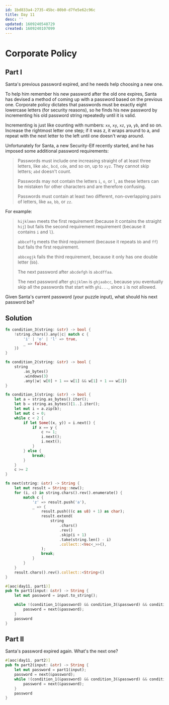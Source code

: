 ```yaml
---
id: 1bd833a4-2735-45bc-80b0-d7fe5e62c96c
title: Day 11
desc: ''
updated: 1609240548729
created: 1609240107099
---
```

# Corporate Policy

## Part I
Santa's previous password expired, and he needs help choosing a new one.

To help him remember his new password after the old one expires, Santa has devised a method of coming up with a password based on the previous one. Corporate policy dictates that passwords must be exactly eight lowercase letters (for security reasons), so he finds his new password by incrementing his old password string repeatedly until it is valid.

Incrementing is just like counting with numbers: `xx`, `xy`, `xz`, `ya`, `yb`, and so on. Increase the rightmost letter one step; if it was z, it wraps around to a, and repeat with the next letter to the left until one doesn't wrap around.

Unfortunately for Santa, a new Security-Elf recently started, and he has imposed some additional password requirements:

>Passwords must include one increasing straight of at least three letters, like `abc`, `bcd`, `cde`, and so on, up to `xyz`. They cannot skip letters; `abd` doesn't count.
>
>Passwords may not contain the letters `i`, `o`, or `l`, as these letters can be mistaken for other characters and are therefore confusing.
>
>Passwords must contain at least two different, non-overlapping pairs of letters, like `aa`, `bb`, or `zz`.

For example:

>`hijklmmn` meets the first requirement (because it contains the straight `hij`) but fails the second requirement requirement (because it contains `i` and `l`).
>
>`abbceffg` meets the third requirement (because it repeats `bb` and `ff`) but fails the first requirement.
>
>`abbcegjk` fails the third requirement, because it only has one double letter (`bb`).
>
>The next password after `abcdefgh` is `abcdffaa`.
>
>The next password after `ghijklmn` is `ghjaabcc`, because you eventually skip all the passwords that start with `ghi...`, since `i` is not allowed.

Given Santa's current password (your puzzle input), what should his next password be?

## Solution
```rust
fn condition_3(string: &str) -> bool {
    !string.chars().any(|c| match c {
        'i' | 'o' | 'l' => true,
        _ => false,
    })
}

fn condition_2(string: &str) -> bool {
    string
        .as_bytes()
        .windows(3)
        .any(|w| w[0] + 1 == w[1] && w[1] + 1 == w[2])
}

fn condition_1(string: &str) -> bool {
    let a = string.as_bytes().iter();
    let b = string.as_bytes()[1..].iter();
    let mut i = a.zip(b);
    let mut c = 0;
    while c < 2 {
        if let Some((x, y)) = i.next() {
            if x == y {
                c += 1;
                i.next();
                i.next();
            }
        } else {
            break;
        }
    }
    c >= 2
}

fn next(string: &str) -> String {
    let mut result = String::new();
    for (i, c) in string.chars().rev().enumerate() {
        match c {
            'z' => result.push('a'),
            _ => {
                result.push(((c as u8) + 1) as char);
                result.extend(
                    string
                        .chars()
                        .rev()
                        .skip(i + 1)
                        .take(string.len() - i)
                        .collect::<Vec<_>>(),
                );
                break;
            }
        }
    }
    result.chars().rev().collect::<String>()
}

#[aoc(day11, part1)]
pub fn part1(input: &str) -> String {
    let mut password = input.to_string();

    while !(condition_1(&password) && condition_3(&password) && condition_2(&password)) {
        password = next(&password);
    }
    password
}
```
## Part II

Santa's password expired again. What's the next one?

```rust
#[aoc(day11, part2)]
pub fn part2(input: &str) -> String {
    let mut password = part1(input);
    password = next(&password);
    while !(condition_1(&password) && condition_3(&password) && condition_2(&password)) {
        password = next(&password);
    }
    password
}
```